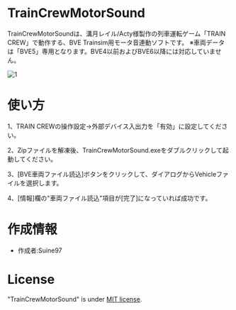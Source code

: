 # TrainCrewMotorSound

TrainCrewMotorSoundは、溝月レイル/Acty様製作の列車運転ゲーム「TRAIN CREW」で動作する、BVE Trainsim用モータ音連動ソフトです。
※車両データは「BVE5」専用となります。BVE4以前およびBVE6以降には対応していません。

![1](https://github.com/user-attachments/assets/a3aaad83-71f4-44c4-9202-dda8a07dfe03)


# 使い方
1、TRAIN CREWの操作設定→外部デバイス入出力を「有効」に設定してください。

2、Zipファイルを解凍後、TrainCrewMotorSound.exeをダブルクリックして起動してください。

3、[BVE車両ファイル読込]ボタンをクリックして、ダイアログからVehicleファイルを選択します。

4、[情報]欄の"車両ファイル読込"項目が[完了]になっていれば成功です。

# 作成情報

* 作成者:Suine97

# License
"TrainCrewMotorSound" is under [MIT license](https://en.wikipedia.org/wiki/MIT_License).
